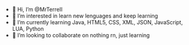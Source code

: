 - 👋 Hi, I’m @MrTerreII
- 👀 I’m interested in learn new lenguages and keep learning
- 🌱 I’m currently learning Java, HTML5, CSS, XML, JSON, JavaScript, LUA, Python
- 💞️ I’m looking to collaborate on nothing rn, just learning

<!---
MrTerreII/MrTerreII is a ✨ special ✨ repository because its `README.md` (this file) appears on your GitHub profile.
You can click the Preview link to take a look at your changes.
--->
